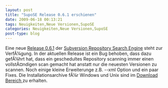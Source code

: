 ```yaml
---
layout: post
title: "SupoSE Release 0.6.1 erschienen"
date: 2009-06-18 00:13:21
tags: Neuigkeiten,Neue Versionen,SupoSE
categories: Neuigkeiten,Neue Versionen,SupoSE
post-type: blog
---
```

Eine neue <a href="http://www.supose.org/versions/show/23">Release 0.6.1</a> der <a href="http://www.supose.org/">Subversion Repository Search Engine</a> steht zur VerfÃ¼gung.  In der aktuellen Release ist ein Bug behoben, dass dazu gefÃ¼hrt hat, dass ein geschedultes Repository scanning immer einen vollstÃ¤ndigen scan gemacht hat anstatt nur die neuesten Versionen zu scannen. Noch einige kleine Erweiterunge z.B. --xml Option und ein paar Fixes. Die Installationsarchive fÃ¼r Windows und Unix sind im <a href="http://www.supose.org/projects/list_files/supose">Download Bereich </a> zu erhalten.